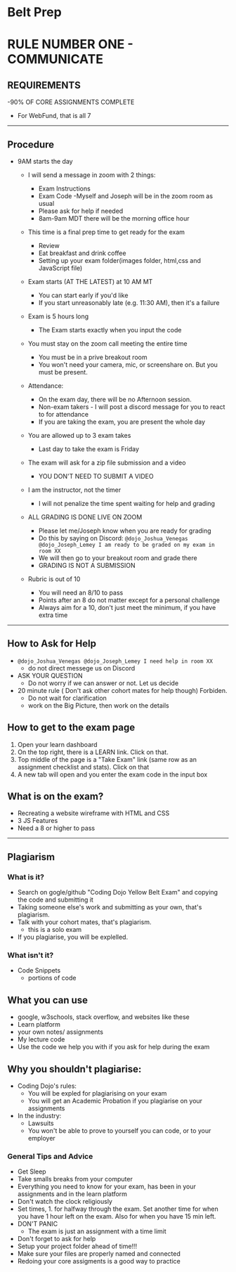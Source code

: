 # Belt Prep

# RULE NUMBER ONE - COMMUNICATE

## REQUIREMENTS

-90% OF CORE ASSIGNMENTS COMPLETE
- For WebFund, that is all 7


---

## Procedure

- 9AM starts the day
    - I will send a message in zoom with 2 things:
        - Exam Instructions
        - Exam Code
    -Myself and Joseph will be in the zoom room as usual
        - Please ask for help if needed
        - 8am-9am MDT there will be the morning office hour
    - This time is a final prep time to get ready for the exam
        - Review
        - Eat breakfast and drink coffee
        - Setting up your exam folder(images folder, html,css and JavaScript file)
    - Exam starts (AT THE LATEST)  at 10 AM MT
        - You can start early if you'd like
        - If you start unreasonably late (e.g. 11:30 AM), then it's a failure
    - Exam is 5 hours long
        - The Exam starts exactly when you input the code
    - You must stay on the zoom call meeting the entire time
        - You must be in a prive breakout room
        - You won't need your camera, mic, or screenshare on. But you must be present.
    - Attendance:
        - On the exam day, there will be no Afternoon session.
        - Non-exam takers - I will post a discord message for you to react to for attendance
        - If you are taking the exam, you are present the whole day
    - You are allowed up to 3 exam takes
        - Last day to take the exam is Friday
  
    - The exam will ask for a zip file submission and a video
        - YOU DON'T NEED TO SUBMIT A VIDEO

    - I am the instructor, not the timer
        - I will not penalize the time spent waiting for help and grading

    - ALL GRADING IS DONE LIVE ON ZOOM
        - Please let me/Joseph know when you are ready for grading
        - Do this by saying on Discord: ```@dojo_Joshua_Venegas @dojo_Joseph_Lemey I am ready to be graded on my exam in room XX```
        - We will then go to your breakout room and grade there
        - GRADING IS NOT A SUBMISSION
    - Rubric is out of 10
        - You will need an 8/10 to pass
        - Points after an 8 do not matter except for a personal challenge
        - Always aim for a 10, don't just meet the minimum, if you have extra time

---

## How to Ask for Help

- ```@dojo_Joshua_Venegas @dojo_Joseph_Lemey I need help in room XX```
    - do not direct messege us on Discord
- ASK YOUR QUESTION
    - Do not worry if we can answer or not. Let us decide
- 20 minute rule ( Don't ask other cohort mates for help though) Forbiden. 
    - Do not wait for clarification
    - work on the Big Picture, then work on the details

## How to get to the exam page
1. Open your learn dashboard
2. On the top right, there is a LEARN link. Click on that.
3. Top middle of the page is a "Take Exam" link (same row as an assignment checklist and stats). Click on that
4. A new tab will open and you enter the exam code in the input box

## What is on the exam?

- Recreating a website wireframe with HTML and CSS
- 3 JS Features 
- Need a 8 or higher to pass

---

## Plagiarism

### What is it?
- Search on gogle/github "Coding Dojo Yellow Belt Exam" and copying the code and submitting it
- Taking someone else's work and submitting as your own, that's plagiarism.
- Talk with your cohort mates, that's plagiarism.
    - this is a solo exam
- If you plagiarise, you will be explelled.

### What isn't it?
- Code Snippets
    - portions of code

## What you can use

- google, w3schools, stack overflow, and websites like these
- Learn platform
 - your own notes/ assignments
 - My lecture code
 - Use the code we help you with if you ask for help during the exam

## Why you shouldn't plagiarise:

- Coding Dojo's rules:
    - You will be expled for plagiarising on your exam
    - You will get an Academic Probation if you plagiarise on your assignments
- In the industry:
    - Lawsuits
    - You won't be able to prove to yourself you can code, or to your employer



### General Tips and Advice

- Get Sleep
- Take smalls breaks from your computer
- Everything you need to know for your exam, has been in your assignments and in the learn platform
- Don't watch the clock religiously
- Set times, 1. for halfway through the exam. Set another time for when you have 1 hour left on the exam. Also for when you have 15 min left.
- DON'T PANIC
    - The exam is just an assignment with a time limit
- Don't forget to ask for help
- Setup your project folder ahead of time!!!
- Make sure your files are properly named and connected
- Redoing your core assigments is a good way to practice

